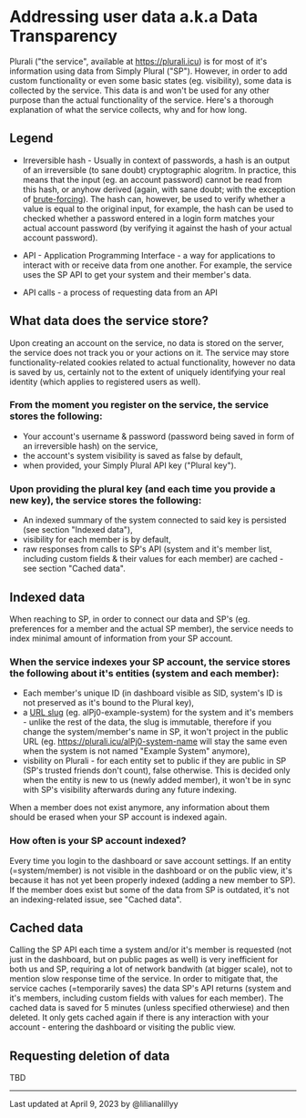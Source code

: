 
# Addressing user data a.k.a Data Transparency

Plurali ("the service", available at https://plurali.icu) is for most of it's information using data from Simply Plural ("SP"). However, in order to add custom functionality or even some basic states (eg. visibility), some data is collected by the service. This data is and won't be used for any other purpose than the actual functionality of the service. Here's a thorough explanation of what the service collects, why and for how long.

## Legend

- Irreversible hash - Usually in context of passwords, a hash is an output of an irreversible (to sane doubt) cryptographic alogritm. In practice, this means that the input (eg. an account password) cannot be read from this hash, or anyhow derived (again, with sane doubt; with the exception of [brute-forcing](https://en.wikipedia.org/wiki/Brute-force_attack)). The hash can, however, be used to verify whether a value is equal to the original input, for example, the hash can be used to checked whether a password entered in a login form matches your actual account password (by verifying it against the hash of your actual account password).

- API - Application Programming Interface - a way for applications to interact with or receive data from one another. For example, the service uses the SP API to get your system and their member's data.
- API calls - a process of requesting data from an API

## What data does the service store?

Upon creating an account on the service, no data is stored on the server, the service does not track you or your actions on it. The service may store functionality-related cookies related to actual functionality, however no data is saved by us, certainly not to the extent of uniquely identifying your real identity (which applies to registered users as well).

### From the moment you register on the service, the service stores the following:

- Your account's username & password (password being saved in form of an irreversible hash) on the service,
- the account's system visibility is saved as false by default,
- when provided, your Simply Plural API key ("Plural key").

### Upon providing the plural key (and each time you provide a new key), the service stores the following:

- An indexed summary of the system connected to said key is persisted (see section "Indexed data"),
- visibility for each member is by default,
- raw responses from calls to SP's API (system and it's member list, including custom fields & their values for each member) are cached - see section "Cached data".

## Indexed data

When reaching to SP, in order to connect our data and SP's (eg. preferences for a member and the actual SP member), the service needs to index minimal amount of information from your SP account.

### When the service indexes your SP account, the service stores the following about it's entities (system and each member):
- Each member's unique ID (in dashboard visible as SID, system's ID is not preserved as it's bound to the Plural key),
- a [URL slug](https://www.semrush.com/blog/what-is-a-url-slug/) (eg. alPj0-example-system) for the system and it's members - unlike the rest of the data, the slug is immutable, therefore if you change the system/member's name in SP, it won't project in the public URL (eg. https://plurali.icu/alPj0-system-name will stay the same even when the system is not named "Example System" anymore),
- visbility on Plurali - for each entity set to public if they are public in SP (SP's trusted friends don't count), false otherwise. This is decided only when the entity is new to us (newly added member), it won't be in sync with SP's visibility afterwards during any future indexing.

When a member does not exist anymore, any information about them should be erased when your SP account is indexed again.

### How often is your SP account indexed?

Every time you login to the dashboard or save account settings. If an entity (=system/member) is not visible in the dashboard or on the public view, it's because it has not yet been properly indexed (adding a new member to SP). If the member does exist but some of the data from SP is outdated, it's not an indexing-related issue, see "Cached data".

## Cached data

Calling the SP API each time a system and/or it's member is requested (not just in the dashboard, but on public pages as well) is very inefficient for both us and SP, requiring a lot of network bandwith (at bigger scale), not to mention slow response time of the service. In order to mitigate that, the service caches (=temporarily saves) the data SP's API returns (system and it's members, including custom fields with values for each member). The cached data is saved for 5 minutes (unless specified otherwiese) and then deleted. It only gets cached again if there is any interaction with your account - entering the dashboard or visiting the public view.

## Requesting deletion of data

TBD

<hr>

Last updated at April 9, 2023 by @lilianalillyy
